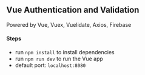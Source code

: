 ## Vue Authentication and Validation

Powered by Vue, Vuex, Vuelidate, Axios, Firebase

#### Steps
- run `npm install` to install dependencies
- run `npm run dev` to run the Vue app
- default port: `localhost:8080`
